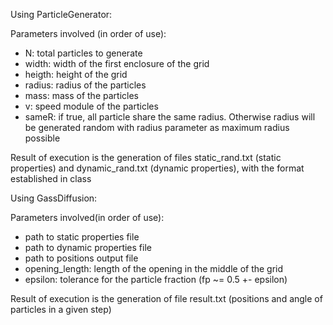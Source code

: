 Using ParticleGenerator:

Parameters involved (in order of use):
- N: total particles to generate
- width: width of the first enclosure of the grid
- heigth: height of the grid
- radius: radius of the particles
- mass:  mass of the particles
- v: speed module of the particles
- sameR: if true, all particle share the same radius. Otherwise radius will be generated random with radius parameter as maximum radius possible

Result of execution is the generation of files static_rand.txt (static properties) and dynamic_rand.txt (dynamic properties), with the format established in class

Using GassDiffusion:

Parameters involved(in order of use):
- path to static properties file
- path to dynamic properties file
- path to positions output file
- opening_length: length of the opening in the middle of the grid
- epsilon: tolerance for the particle fraction (fp ~= 0.5 +- epsilon) 

Result of execution is the generation of file result.txt (positions and angle of particles in a given step)
